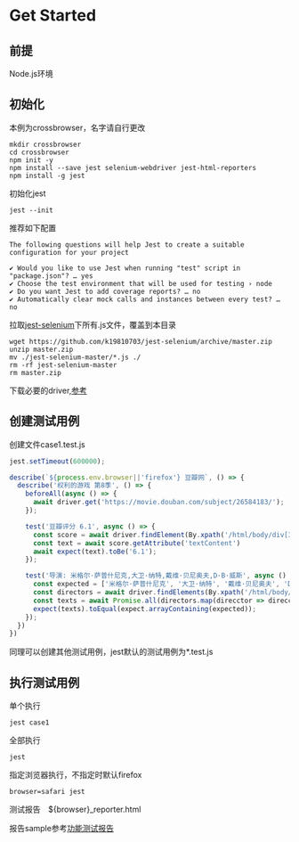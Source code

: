 # Get Started

##  前提
Node.js环境

## 初始化
本例为crossbrowser，名字请自行更改
```SHELL
mkdir crossbrowser
cd crossbrowser
npm init -y
npm install --save jest selenium-webdriver jest-html-reporters
npm install -g jest
```

初始化jest
```SHELL
jest --init
```

推荐如下配置
```
The following questions will help Jest to create a suitable configuration for your project

✔ Would you like to use Jest when running "test" script in "package.json"? … yes
✔ Choose the test environment that will be used for testing › node
✔ Do you want Jest to add coverage reports? … no
✔ Automatically clear mock calls and instances between every test? … no
```

拉取[jest-selenium](https://github.com/k19810703/jest-selenium)下所有.js文件，覆盖到本目录
```SHELL
wget https://github.com/k19810703/jest-selenium/archive/master.zip
unzip master.zip
mv ./jest-selenium-master/*.js ./
rm -rf jest-selenium-master
rm master.zip
```

下载必要的driver,[参考](https://selenium.dev/documentation/en/getting_started_with_webdriver/third_party_drivers_and_plugins/)

##  创建测试用例

创建文件case1.test.js
```javascript
jest.setTimeout(600000);

describe(`${process.env.browser||'firefox'} 豆瓣网`, () => {
  describe('权利的游戏 第8季', () => {
    beforeAll(async () => {
      await driver.get('https://movie.douban.com/subject/26584183/');
    });

    test('豆瓣评分 6.1', async () => {
      const score = await driver.findElement(By.xpath('/html/body/div[3]/div[1]/div[2]/div[1]/div[1]/div[1]/div[2]/div/div[2]/strong'));
      const text = await score.getAttribute('textContent')
      await expect(text).toBe('6.1');
    });

    test('导演: 米格尔·萨普什尼克,大卫·纳特,戴维·贝尼奥夫,D·B·威斯', async () => {
      const expected = ['米格尔·萨普什尼克', '大卫·纳特', '戴维·贝尼奥夫', 'D·B·威斯'];
      const directors = await driver.findElements(By.xpath('/html/body/div[3]/div[1]/div[2]/div[1]/div[1]/div[1]/div[1]/div[2]/span[1]/span[2]/a'));
      const texts = await Promise.all(directors.map(direcctor => direcctor.getAttribute('textContent')));
      expect(texts).toEqual(expect.arrayContaining(expected));
    });
  })
})
```

同理可以创建其他测试用例，jest默认的测试用例为*.test.js

##  执行测试用例
单个执行
```SHELL
jest case1
```

全部执行
```SHELl
jest
```

指定浏览器执行，不指定时默认firefox
```SHELl
browser=safari jest
```

测试报告　${browser}_reporter.html

报告sample参考[功能测试报告](webfunction.md)

